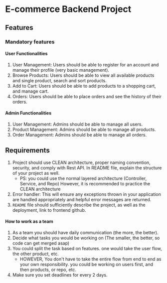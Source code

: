 # E-commerce Backend Project
## Features

### Mandatory features

#### User Functionalities

1. User Management: Users should be able to register for an account and manage their profile (very basic management).
2. Browse Products: Users should be able to view all available products and single product, search and sort products.
3. Add to Cart: Users should be able to add products to a shopping cart, and manage cart.
4. Orders: Users should be able to place orders and see the history of their orders.

#### Admin Functionalities

1. User Management: Admins should be able to manage all users.
2. Product Management: Admins should be able to manage all products.
3. Order Management: Admins should be able to manage all orders.


## Requirements

1. Project should use CLEAN architecture, proper naming convention, security, and comply with Rest API. In README file, explain the structure of your project as well.
    - PS: you could use the normal layered architecture (Controller, Service, and Repo) However, it is recommended to practice the CLEAN architecture
2. Error handler: This will ensure any exceptions thrown in your application are handled appropriately and helpful error messages are returned.
3. `README` file should sufficiently describe the project, as well as the deployment, link to frontend github.


#### How to work as a team
1. As a team you should have daily communication (the more, the better).
2. Decide what tasks you would be working on (The smaller, the better, so code can get merged asap)
3. You could split the task based on features. one would take the user flow, the other product, etc.
    - HOWEVER, You don't have to take the entire flow from end to end as your own responsibility.
      you could be working on users first, and then products, or repo, etc.
4. Make sure you set deadlines for every 2 days.